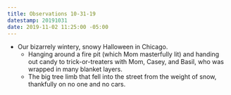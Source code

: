 ```yaml
---
title: Observations 10-31-19
datestamp: 20191031
date: 2019-11-02 11:25:00 -05:00
---
```


- Our bizarrely wintery, snowy Halloween in Chicago.
	- Hanging around a fire pit (which Mom masterfully lit) and handing out candy to trick-or-treaters with Mom, Casey, and Basil, who was wrapped in many blanket layers.
	- The big tree limb that fell into the street from the weight of snow, thankfully on no one and no cars.
